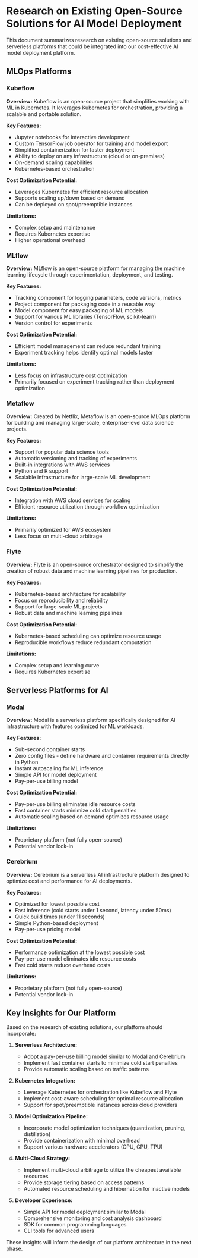# Research on Existing Open-Source Solutions for AI Model Deployment

This document summarizes research on existing open-source solutions and serverless platforms that could be integrated into our cost-effective AI model deployment platform.

## MLOps Platforms

### Kubeflow

**Overview:** Kubeflow is an open-source project that simplifies working with ML in Kubernetes. It leverages Kubernetes for orchestration, providing a scalable and portable solution.

**Key Features:**
- Jupyter notebooks for interactive development
- Custom TensorFlow job operator for training and model export
- Simplified containerization for faster deployment
- Ability to deploy on any infrastructure (cloud or on-premises)
- On-demand scaling capabilities
- Kubernetes-based orchestration

**Cost Optimization Potential:**
- Leverages Kubernetes for efficient resource allocation
- Supports scaling up/down based on demand
- Can be deployed on spot/preemptible instances

**Limitations:**
- Complex setup and maintenance
- Requires Kubernetes expertise
- Higher operational overhead

### MLflow

**Overview:** MLflow is an open-source platform for managing the machine learning lifecycle through experimentation, deployment, and testing.

**Key Features:**
- Tracking component for logging parameters, code versions, metrics
- Project component for packaging code in a reusable way
- Model component for easy packaging of ML models
- Support for various ML libraries (TensorFlow, scikit-learn)
- Version control for experiments

**Cost Optimization Potential:**
- Efficient model management can reduce redundant training
- Experiment tracking helps identify optimal models faster

**Limitations:**
- Less focus on infrastructure cost optimization
- Primarily focused on experiment tracking rather than deployment optimization

### Metaflow

**Overview:** Created by Netflix, Metaflow is an open-source MLOps platform for building and managing large-scale, enterprise-level data science projects.

**Key Features:**
- Support for popular data science tools
- Automatic versioning and tracking of experiments
- Built-in integrations with AWS services
- Python and R support
- Scalable infrastructure for large-scale ML development

**Cost Optimization Potential:**
- Integration with AWS cloud services for scaling
- Efficient resource utilization through workflow optimization

**Limitations:**
- Primarily optimized for AWS ecosystem
- Less focus on multi-cloud arbitrage

### Flyte

**Overview:** Flyte is an open-source orchestrator designed to simplify the creation of robust data and machine learning pipelines for production.

**Key Features:**
- Kubernetes-based architecture for scalability
- Focus on reproducibility and reliability
- Support for large-scale ML projects
- Robust data and machine learning pipelines

**Cost Optimization Potential:**
- Kubernetes-based scheduling can optimize resource usage
- Reproducible workflows reduce redundant computation

**Limitations:**
- Complex setup and learning curve
- Requires Kubernetes expertise

## Serverless Platforms for AI

### Modal

**Overview:** Modal is a serverless platform specifically designed for AI infrastructure with features optimized for ML workloads.

**Key Features:**
- Sub-second container starts
- Zero config files - define hardware and container requirements directly in Python
- Instant autoscaling for ML inference
- Simple API for model deployment
- Pay-per-use billing model

**Cost Optimization Potential:**
- Pay-per-use billing eliminates idle resource costs
- Fast container starts minimize cold start penalties
- Automatic scaling based on demand optimizes resource usage

**Limitations:**
- Proprietary platform (not fully open-source)
- Potential vendor lock-in

### Cerebrium

**Overview:** Cerebrium is a serverless AI infrastructure platform designed to optimize cost and performance for AI deployments.

**Key Features:**
- Optimized for lowest possible cost
- Fast inference (cold starts under 1 second, latency under 50ms)
- Quick build times (under 11 seconds)
- Simple Python-based deployment
- Pay-per-use pricing model

**Cost Optimization Potential:**
- Performance optimization at the lowest possible cost
- Pay-per-use model eliminates idle resource costs
- Fast cold starts reduce overhead costs

**Limitations:**
- Proprietary platform (not fully open-source)
- Potential vendor lock-in

## Key Insights for Our Platform

Based on the research of existing solutions, our platform should incorporate:

1. **Serverless Architecture:**
   - Adopt a pay-per-use billing model similar to Modal and Cerebrium
   - Implement fast container starts to minimize cold start penalties
   - Provide automatic scaling based on traffic patterns

2. **Kubernetes Integration:**
   - Leverage Kubernetes for orchestration like Kubeflow and Flyte
   - Implement cost-aware scheduling for optimal resource allocation
   - Support for spot/preemptible instances across cloud providers

3. **Model Optimization Pipeline:**
   - Incorporate model optimization techniques (quantization, pruning, distillation)
   - Provide containerization with minimal overhead
   - Support various hardware accelerators (CPU, GPU, TPU)

4. **Multi-Cloud Strategy:**
   - Implement multi-cloud arbitrage to utilize the cheapest available resources
   - Provide storage tiering based on access patterns
   - Automated resource scheduling and hibernation for inactive models

5. **Developer Experience:**
   - Simple API for model deployment similar to Modal
   - Comprehensive monitoring and cost analysis dashboard
   - SDK for common programming languages
   - CLI tools for advanced users

These insights will inform the design of our platform architecture in the next phase.
